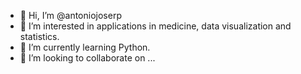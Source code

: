 - 👋 Hi, I’m @antoniojoserp
- 👀 I’m interested in applications in medicine, data visualization and statistics.
- 🌱 I’m currently learning Python.
- 💞️ I’m looking to collaborate on ...


<!---
antoniojoserp/antoniojoserp is a ✨ special ✨ repository because its `README.md` (this file) appears on your GitHub profile.
You can click the Preview link to take a look at your changes.
--->
